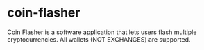 # coin-flasher
Coin Flasher is a software application that lets users flash multiple cryptocurrencies. All wallets (NOT EXCHANGES) are supported.
